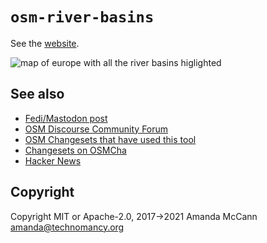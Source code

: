 # `osm-river-basins`

See the [website](https://amandasaurus.github.io/osm-river-basins/).

![map of europe with all the river basins higlighted](https://amandasaurus.github.io/osm-river-basins/screenshot.png)

## See also

* [Fedi/Mastodon post](https://en.osm.town/@amapanda/110118513232919061)
* [OSM Discourse Community Forum](https://community.openstreetmap.org/t/osm-river-basins-website-to-show-how-are-rivers-in-osm-connected/102655)
* [OSM Changesets that have used this tool](https://resultmaps.neis-one.org/osm-changesets?comment=RiverMapping)
* [Changesets on OSMCha](https://osmcha.org/?filters=%7B%22metadata%22%3A%5B%7B%22label%22%3A%22hashtags%3D%23RiverMapping%22%2C%22value%22%3A%22hashtags%3D%23RiverMapping%22%7D%5D%7D)
* [Hacker News](https://news.ycombinator.com/item?id=37321292)

## Copyright

Copyright MIT or Apache-2.0, 2017→2021 Amanda McCann <amanda@technomancy.org>

